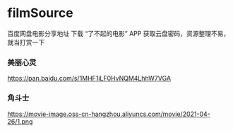 # filmSource
百度网盘电影分享地址  下载 “了不起的电影” APP 获取云盘密码，资源整理不易，就当打赏一下

### 美丽心灵 
https://pan.baidu.com/s/1MHF1iLF0HvNQM4LhhW7VGA

### 角斗士 
https://movie-image.oss-cn-hangzhou.aliyuncs.com/movie/2021-04-26/1.png


